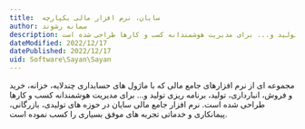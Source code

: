 ```yaml
---
title:  سایان، نرم افزار مالی یکپارچه
author: سمانه رشوند  
description: مجموعه ای از نرم افزارهای جامع مالی که با ماژول های حسابداری چندلایه، خزانه، خرید و فروش، انبارداری، تولید، برنامه ریزی تولید و... برای مدیریت هوشمندانه کسب و کارها طراحی شده است. 
dateModified: 2022/12/17
datePublished: 2022/12/17
uid: Software\Sayan\Sayan
---
```

مجموعه ای از نرم افزارهای جامع مالی که با ماژول های حسابداری چندلایه، خزانه، خرید و فروش، انبارداری، تولید، برنامه ریزی تولید و... برای مدیریت هوشمندانه کسب و کارها طراحی شده است. نرم افزار جامع مالی سایان در حوزه های تولیدی، بازرگانی، پیمانکاری و خدماتی تجربه های موفق بسیاری را کسب نموده است.
